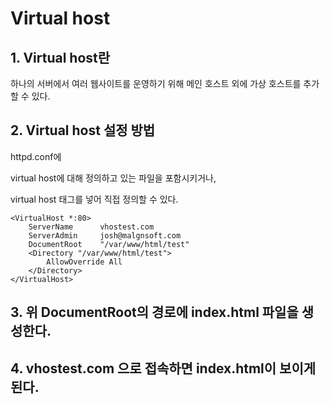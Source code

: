 # Virtual host

## 1. Virtual host란

하나의 서버에서 여러 웹사이트를 운영하기 위해 메인 호스트 외에 가상 호스트를 추가할 수 있다.

## 2. Virtual host 설정 방법

httpd.conf에

virtual host에 대해 정의하고 있는 파일을 포함시키거나,

virtual host 태그를 넣어 직접 정의할 수 있다.

```
<VirtualHost *:80>
    ServerName      vhostest.com
    ServerAdmin     josh@malgnsoft.com
    DocumentRoot    "/var/www/html/test"
    <Directory "/var/www/html/test">
        AllowOverride All
    </Directory>
</VirtualHost>
```

## 3. 위 DocumentRoot의 경로에 index.html 파일을 생성한다.

## 4. vhostest.com 으로 접속하면 index.html이 보이게 된다.

